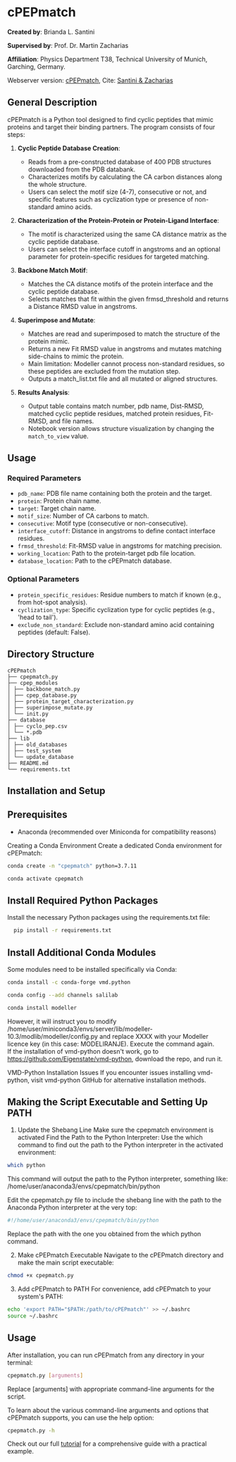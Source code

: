 # cPEPmatch

**Created by**: Brianda L. Santini

**Supervised by**: Prof. Dr. Martin Zacharias

**Affiliation**: Physics Department T38, Technical University of Munich, Garching, Germany.


Webserver version: [cPEPmatch](https://t38webservices.nat.tum.de/cpepmatch/), Cite: [Santini & Zacharias](https://pubmed.ncbi.nlm.nih.gov/33134275/)

## General Description

cPEPmatch is a Python tool designed to find cyclic peptides that mimic proteins and target their binding partners. The program consists of four steps:

1. **Cyclic Peptide Database Creation**:
   - Reads from a pre-constructed database of 400 PDB structures downloaded from the PDB databank.
   - Characterizes motifs by calculating the CA carbon distances along the whole structure.
   - Users can select the motif size (4-7), consecutive or not, and specific features such as cyclization type or presence of non-standard amino acids.

2. **Characterization of the Protein-Protein or Protein-Ligand Interface**:
   - The motif is characterized using the same CA distance matrix as the cyclic peptide database.
   - Users can select the interface cutoff in angstroms and an optional parameter for protein-specific residues for targeted matching.

3. **Backbone Match Motif**:
   - Matches the CA distance motifs of the protein interface and the cyclic peptide database.
   - Selects matches that fit within the given frmsd_threshold and returns a Distance RMSD value in angstroms.

4. **Superimpose and Mutate**:
   - Matches are read and superimposed to match the structure of the protein mimic.
   - Returns a new Fit RMSD value in angstroms and mutates matching side-chains to mimic the protein.
   - Main limitation: Modeller cannot process non-standard residues, so these peptides are excluded from the mutation step.
   - Outputs a match_list.txt file and all mutated or aligned structures.

5. **Results Analysis**:
   - Output table contains match number, pdb name, Dist-RMSD, matched cyclic peptide residues, matched protein residues, Fit-RMSD, and file names.
   - Notebook version allows structure visualization by changing the `match_to_view` value.

## Usage

### Required Parameters

- `pdb_name`: PDB file name containing both the protein and the target.
- `protein`: Protein chain name.
- `target`: Target chain name.
- `motif_size`: Number of CA carbons to match.
- `consecutive`: Motif type (consecutive or non-consecutive).
- `interface_cutoff`: Distance in angstroms to define contact interface residues.
- `frmsd_threshold`: Fit-RMSD value in angstroms for matching precision.
- `working_location`: Path to the protein-target pdb file location.
- `database_location`: Path to the cPEPmatch database.

### Optional Parameters

- `protein_specific_residues`: Residue numbers to match if known (e.g., from hot-spot analysis).
- `cyclization_type`: Specific cyclization type for cyclic peptides (e.g., 'head to tail').
- `exclude_non_standard`: Exclude non-standard amino acid containing peptides (default: False).

## Directory Structure
```
cPEPmatch
├── cpepmatch.py
├── cpep_modules
│ ├── backbone_match.py
│ ├── cpep_database.py
│ ├── protein_target_characterization.py
│ ├── superimpose_mutate.py
│ └── init.py
├── database
│ ├── cyclo_pep.csv
│ └── *.pdb
├── lib
│ ├── old_databases
│ ├── test_system
│ └── update_database
├── README.md
└── requirements.txt
```

## Installation and Setup

## Prerequisites
- Anaconda (recommended over Miniconda for compatibility reasons)

Creating a Conda Environment
Create a dedicated Conda environment for cPEPmatch:
```bash
conda create -n "cpepmatch" python=3.7.11

conda activate cpepmatch
``` 
## Install Required Python Packages
Install the necessary Python packages using the requirements.txt file:
```bash
  pip install -r requirements.txt
``` 
## Install Additional Conda Modules
Some modules need to be installed specifically via Conda:
 ```bash
 conda install -c conda-forge vmd.python

conda config --add channels salilab

conda install modeller
```
However, it will instruct you to modify /home/user/miniconda3/envs/server/lib/modeller-10.3/modlib/modeller/config.py and replace XXXX with your Modeller licence key (in this case: MODELIRANJE). Execute the command again. </br>
If the installation of vmd-python doesn't work, go to https://github.com/Eigenstate/vmd-python, download the repo, and run it.

VMD-Python Installation Issues
If you encounter issues installing vmd-python, visit vmd-python GitHub for alternative installation methods.

## Making the Script Executable and Setting Up PATH

1. Update the Shebang Line
Make sure the cpepmatch environment is activated
Find the Path to the Python Interpreter:
Use the which command to find out the path to the Python interpreter in the activated environment:
```bash
which python
```
This command will output the path to the Python interpreter, something like:
/home/user/anaconda3/envs/cpepmatch/bin/python

Edit the cpepmatch.py file to include the shebang line with the path to the Anaconda Python interpreter at the very top:
```bash
#!/home/user/anaconda3/envs/cpepmatch/bin/python
```
Replace the path with the one you obtained from the which python command.


2. Make cPEPmatch Executable
Navigate to the cPEPmatch directory and make the main script executable:
```bash
chmod +x cpepmatch.py
```

3. Add cPEPmatch to PATH
For convenience, add cPEPmatch to your system's PATH:
```bash
echo 'export PATH="$PATH:/path/to/cPEPmatch"' >> ~/.bashrc
source ~/.bashrc
```

## Usage
After installation, you can run cPEPmatch from any directory in your terminal:
```bash
cpepmatch.py [arguments]
```
Replace [arguments] with appropriate command-line arguments for the script.

To learn about the various command-line arguments and options that cPEPmatch supports, you can use the help option:
```bash
cpepmatch.py -h
```
Check out our full [tutorial](https://t38webservices.nat.tum.de/tutorial/) for a comprehensive guide with a practical example.
